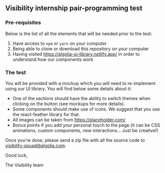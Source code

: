 ## Visibility internship pair-programming test

### Pre-requisites

Below is the list of all the elements that will be needed prior to the test:

1. Have access to `npm` or `yarn` on your computer
2. Being able to clone or download this repository on your computer
3. Having visited https://algolia-ui-library.netlify.app/ in order to understand how our components work

### The test

You will be provided with a mockup which you will need to re-implement using our UI library. You will find below some details about it:

- One of the sections should have the ability to switch themes when clicking on the button (see mockups for more details).
- Some components should make use of icons. We suggest that you use the react-feather library for that.
- All images can be taken from https://placeholder.com/
- Bonus points if you add your personal touch to the page (it can be CSS animations, custom components, new interactions... Just be creative!)

Once you're done, please send a zip file with all the source code to visibility-squad@algolia.com.

Good luck,

The Visibility team
